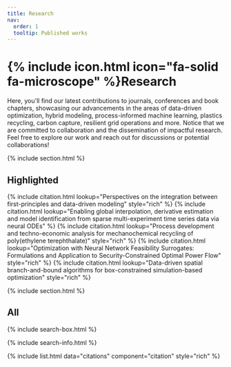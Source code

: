 ```yaml
---
title: Research
nav:
  order: 1
  tooltip: Published works
---
```


# {% include icon.html icon="fa-solid fa-microscope" %}Research

Here, you'll find our latest contributions to journals, conferences and book chapters, showcasing our advancements in the areas of data-driven optimization, hybrid modeling, process-informed machine learning,  plastics recycling, carbon capture, resilient grid operations and more. Notice that we are committed to collaboration and the dissemination of impactful research. Feel free to explore our work and reach out for discussions or potential collaborations!

{% include section.html %}

## Highlighted

{% include citation.html lookup="Perspectives on the integration between first-principles and data-driven modeling" style="rich" %}
{% include citation.html lookup="Enabling global interpolation, derivative estimation and model identification from sparse multi-experiment time series data via neural ODEs" %}
{% include citation.html lookup="Process development and techno-economic analysis for mechanochemical recycling of poly(ethylene terephthalate)" style="rich" %}
{% include citation.html lookup="Optimization with Neural Network Feasibility Surrogates: Formulations and Application to Security-Constrained Optimal Power Flow" style="rich" %}
{% include citation.html lookup="Data-driven spatial branch-and-bound algorithms for box-constrained simulation-based optimization" style="rich" %}

{% include section.html %}

## All

{% include search-box.html %}

{% include search-info.html %}

{% include list.html data="citations" component="citation" style="rich" %}
